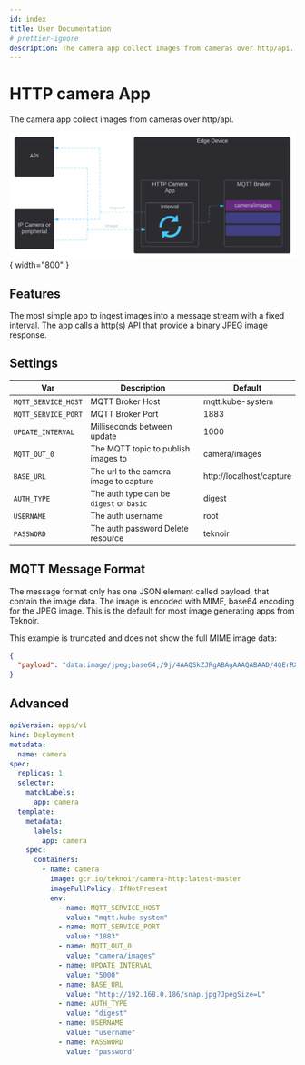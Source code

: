 ```yaml
---
id: index
title: User Documentation
# prettier-ignore
description: The camera app collect images from cameras over http/api.
---
```


# HTTP camera App
The camera app collect images from cameras over http/api.

![Overview diagram](./assets/diagram.svg){ width="800" }

## Features

The most simple app to ingest images into a message stream with a fixed interval. The app calls a http(s) API that 
provide a binary JPEG image response.

## Settings

| Var                  | Description                              | Default                  |
|----------------------|------------------------------------------|--------------------------|
| `MQTT_SERVICE_HOST`  | MQTT Broker Host                         | mqtt.kube-system         |
| `MQTT_SERVICE_PORT`  | MQTT Broker Port                         | 1883                     |
| `UPDATE_INTERVAL`    | Milliseconds between update              | 1000                     |
| `MQTT_OUT_0`         | The MQTT topic to publish images to      | camera/images            |
| `BASE_URL`           | The url to the camera image to capture   | http://localhost/capture |
| `AUTH_TYPE`          | The auth type can be `digest` or `basic` | digest                   |
| `USERNAME`           | The auth username                        | root                     |
| `PASSWORD`           | The auth password      Delete resource   | teknoir                  |

## MQTT Message Format

The message format only has one JSON element called payload, that contain the image data. The image is encoded with MIME, 
base64 encoding for the JPEG image. This is the default for most image generating apps from Teknoir.

This example is truncated and does not show the full MIME image data:
```json
{
  "payload": "data:image/jpeg;base64,/9j/4AAQSkZJRgABAgAAAQABAAD/4QErRXhpZgAASUkqAAgAAAAFAA8BAgAFAAAASgAAABABAgAGAAAA..."
}
```

## Advanced

```yaml
apiVersion: apps/v1
kind: Deployment
metadata:
  name: camera
spec:
  replicas: 1
  selector:
    matchLabels:
      app: camera
  template:
    metadata:
      labels:
        app: camera
    spec:
      containers:
        - name: camera
          image: gcr.io/teknoir/camera-http:latest-master
          imagePullPolicy: IfNotPresent
          env:
            - name: MQTT_SERVICE_HOST
              value: "mqtt.kube-system"
            - name: MQTT_SERVICE_PORT
              value: "1883"
            - name: MQTT_OUT_0
              value: "camera/images"
            - name: UPDATE_INTERVAL
              value: "5000"
            - name: BASE_URL
              value: "http://192.168.0.186/snap.jpg?JpegSize=L"
            - name: AUTH_TYPE
              value: "digest"
            - name: USERNAME
              value: "username"
            - name: PASSWORD
              value: "password"
```
